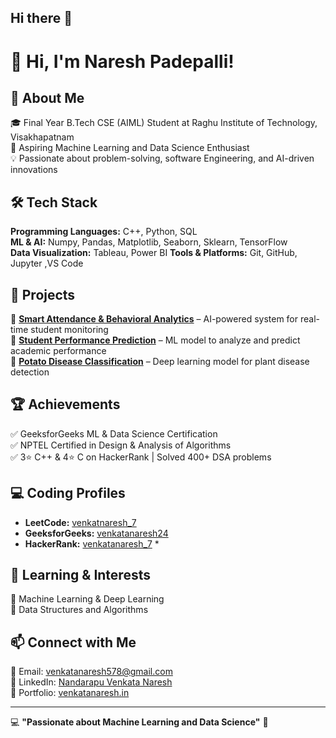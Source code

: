 ## Hi there 👋

# 👋 Hi, I'm Naresh Padepalli!

## 🚀 About Me  
🎓 Final Year B.Tech CSE (AIML) Student at Raghu Institute of Technology, Visakhapatnam  
📌 Aspiring Machine Learning and Data Science Enthusiast  
💡 Passionate about problem-solving, software Engineering, and AI-driven innovations  

## 🛠️ Tech Stack  
**Programming Languages:** C++, Python, SQL   
**ML & AI:** Numpy, Pandas, Matplotlib, Seaborn, Sklearn, TensorFlow  
**Data Visualization:** Tableau, Power BI
**Tools & Platforms:** Git, GitHub, Jupyter ,VS Code  

## 📌 Projects  
🔹 **[Smart Attendance & Behavioral Analytics](#)** – AI-powered system for real-time student monitoring  
🔹 **[Student Performance Prediction](https://github.com/venkatanaresh4285/Machine-Learning-Project)** – ML model to analyze and predict academic performance  
🔹 **[Potato Disease Classification](https://github.com/venkatanaresh4285/Potato-Disease)** – Deep learning model for plant disease detection  

## 🏆 Achievements  
✅ GeeksforGeeks ML & Data Science Certification  
✅ NPTEL Certified in Design & Analysis of Algorithms  
✅ 3⭐ C++ & 4⭐ C on HackerRank | Solved 400+ DSA problems  

## 💻 Coding Profiles  
- **LeetCode:** [venkatnaresh_7](https://leetcode.com/u/venkatnaresh_7/)  
- **GeeksforGeeks:** [venkatanaresh24](https://www.geeksforgeeks.org/user/venkatanaresh24/)  
- **HackerRank:** [venkatanaresh_7](https://www.hackerrank.com/profile/213j1a4285) *  

## 🌱 Learning & Interests  
🔹 Machine Learning & Deep Learning  
🔹 Data Structures and Algorithms

## 📫 Connect with Me  
📧 Email: venkatanaresh578@gmail.com  
💼 LinkedIn: [Nandarapu Venkata Naresh](https://www.linkedin.com/in/nandarapu-venkata-naresh/)  
📂 Portfolio: [venkatanaresh.in](https://github.com/venkatanaresh4285#) 

---

💻 **"Passionate about Machine Learning and Data Science"** 🚀
